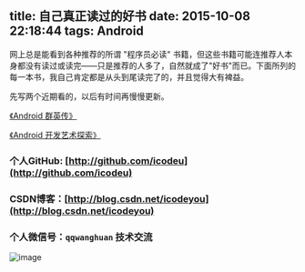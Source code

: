 title: 自己真正读过的好书
date: 2015-10-08 22:18:44
tags: Android
----

网上总是能看到各种推荐的所谓 "程序员必读" 书籍，但这些书籍可能连推荐人本身都没有读过或读完——只是推荐的人多了，自然就成了"好书"而已。下面所列的每一本书，我自己肯定都是从头到尾读完了的，并且觉得大有裨益。

<!--more-->

先写两个近期看的，以后有时间再慢慢更新。

[《Android 群英传》](http://item.jd.com/11758334.html)

[《Android 开发艺术探索》](http://item.jd.com/11760209.html)




### 个人GitHub:  [http://github.com/icodeu](http://github.com/icodeu)

### CSDN博客：[http://blog.csdn.net/icodeyou](http://blog.csdn.net/icodeyou)

### 个人微信号：`qqwanghuan`  技术交流

![image](http://7xivx9.com1.z0.glb.clouddn.com/wxqrcode_260.png)